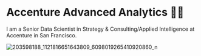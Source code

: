 # Accenture Advanced Analytics 🧡💜

I am a Senior Data Scientist in Strategy & Consulting/Applied Intelligence at Accenture in San Francisco.

![203598188_1121816651643809_6098019265410920860_n](https://user-images.githubusercontent.com/19508013/132880888-f6fcf3fd-0a60-4a29-a69f-5ba1dc354613.jpeg)

